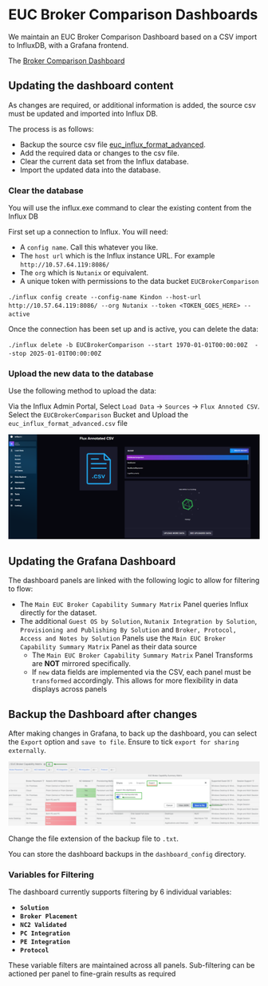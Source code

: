 # EUC Broker Comparison Dashboards

We maintain an EUC Broker Comparison Dashboard based on a CSV import to InfluxDB, with a Grafana frontend.

The [Broker Comparison Dashboard](http://10.57.64.119:3000/d/hoSkrdJSz/euc-broker-capability-matrix?orgId=1)

## Updating the dashboard content

As changes are required, or additional information is added, the source csv must be updated and imported into Influx DB.

The process is as follows:

-  Backup the source csv file [euc_influx_format_advanced](euc_influx_format_advanced.csv).
-  Add the required data or changes to the csv file.
-  Clear the current data set from the Influx database.
-  Import the updated data into the database.

### Clear the database

You will use the influx.exe command to clear the existing content from the Influx DB

First set up a connection to Influx. You will need:

-  A `config name`. Call this whatever you like.
-  The `host url` which is the Influx instance URL. For example `http://10.57.64.119:8086/`
-  The `org` which is `Nutanix` or equivalent.
-  A unique token with permissions to the data bucket `EUCBrokerComparison`

`./influx config create --config-name Kindon --host-url http://10.57.64.119:8086/ --org Nutanix --token <TOKEN_GOES_HERE> --active`

Once the connection has been set up and is active, you can delete the data:

`./influx delete -b EUCBrokerComparison --start 1970-01-01T00:00:00Z  --stop 2025-01-01T00:00:00Z`

### Upload the new data to the database

Use the following method to upload the data:

Via the Influx Admin Portal, Select `Load Data` -> `Sources` -> `Flux Annoted CSV`. Select the `EUCBrokerComparison` Bucket and Upload the `euc_influx_format_advanced.csv` file

![Influx GUI Data Upload](influx-data-upload-gui.png)

## Updating the Grafana Dashboard

The dashboard panels are linked with the following logic to allow for filtering to flow:

-  The `Main EUC Broker Capability Summary Matrix` Panel queries Influx directly for the dataset.
-  The additional `Guest OS by Solution`, `Nutanix Integration by Solution`, `Provisioning and Publishing By Solution` and `Broker, Protocol, Access and Notes by Solution` Panels use the `Main EUC Broker Capability Summary Matrix` Panel as their data source
   -  The `Main EUC Broker Capability Summary Matrix` Panel Transforms are **NOT** mirrored specifically.
   -  If `new` data fields are implemented via the CSV, each panel must be `transformed` accordingly. This allows for more flexibility in data displays across panels

## Backup the Dashboard after changes

After making changes in Grafana, to back up the dashboard, you can select the `Export` option and `save to file`. Ensure to tick `export for sharing externally`.

![Backup Dashboard to File](dashboard-backup.png)

Change the file extension of the backup file to `.txt`.

You can store the dashboard backups in the `dashboard_config` directory.

### Variables for Filtering

The dashboard currently supports filtering by 6 individual variables:

-  **`Solution`**
-  **`Broker Placement`**
-  **`NC2 Validated`**
-  **`PC Integration`**
-  **`PE Integration`**
-  **`Protocol`**

These variable filters are maintained across all panels. Sub-filtering can be actioned per panel to fine-grain results as required
